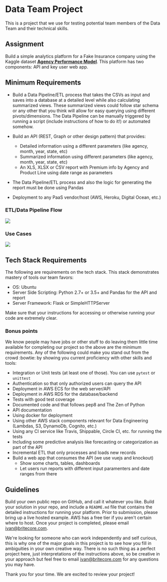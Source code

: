 Data Team Project
================================

This is a project that we use for testing potential team members of the Data Team and their technical skills.

## Assignment

Build a simple analytics platform for a Fake Insurance company using the Kaggle dataset **[Agency Performance Model](https://www.kaggle.com/moneystore/agencyperformance)**. This platform has two components: API and key user web app.

## Minimum Requirements

- Build a Data Pipeline/ETL process that takes the CSVs as input and saves into a database at a detailed level while also calculating summarized views. These summarized views could follow star schema or any other that you think will allow for easy querying using different pivots/dimensions. The Data Pipeline can be manually triggered by running a script (include instructions of how to do it!) or automated somehow.
- Build an API (REST, Graph or other design pattern) that provides:
  - Detailed information using a different parameters (like agency, month, year, state, etc)
  - Summarized information using different parameters (like agency, month, year, state, etc)
  - An XLS, XLSX or CSV report with Premium info by Agency and Product Line using date range as parameters

- The Data Pipeline/ETL process and also the logic for generating the report must be done using Pandas
- Deployment to any PaaS vendor/host (AWS, Heroku, Digital Ocean, etc.)

### ETL/Data Pipeline Flow

![](https://raw.githubusercontent.com/IntuitiveWebSolutions/DataTeamProject/master/data_pipeline.png)

### Use Cases

![](https://raw.githubusercontent.com/IntuitiveWebSolutions/DataTeamProject/master/use_cases.png)

## Tech Stack Requirements

The following are requirements on the tech stack. This stack demonstrates mastery of tools our team favors:

- OS: Ubuntu
- Server Side Scripting: Python 2.7+ or 3.5+ and Pandas for the API and report
- Server Framework: Flask or SimpleHTTPServer

Make sure that your instructions for accessing or otherwise running your code are extremely clear.

### Bonus points

We know people may have jobs or other stuff to do leaving them little time available for completing our project so the above are the minimum requirements. Any of the following could make you stand out from the crowd :bowtie: by showing you current proficiency with other skills and tools:
- Integration or Unit tests (at least one of those). You can use `pytest` or `unittest`
- Authentication so that only authorized users can query the API
- Deployment in AWS ECS for the web server/API
- Deployment in AWS RDS for the database/backend
- Tests with good test coverage
- Documented code and that follows pep8 and The Zen of Python
- API documentation
- Using docker for deployment
- Using other AWS stack components relevant for Data Engineering (Lambdas, S3, DynamoDb, Cognito, etc.)
- Using any CI service like Travis, Shippable, Circle CI, etc. for running the tests
- Including some predictive analysis like forecasting or categorization as part of the API
- Incremental ETL that only processes and loads new records
- Build a web app that consumes the API (we use vuejs and knockout)
  - Show some charts, tables, dashboards
  - Let users run reports with different input paramenters and date ranges from there

## Guidelines

Build your own public repo on GitHub, and call it whatever you like. Build your solution in your repo, and include a `README.md` file that contains the detailed instructions for running your platform. Prior to submission, please bring up a live hosted example. AWS has a free tier if you aren't certain where to host. Once your project is completed, please email ivan@britecore.com.

We're looking for someone who can work independently and self curious, this is why one of the major goals in this project is to see how you fill in ambiguities in your own creative way. There is no such thing as a perfect project here, just interpretations of the instructions above, so be creative in your approach but feel free to email ivan@britecore.com for any questions you may have.

Thank you for your time. We are excited to review your project!
